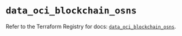 # `data_oci_blockchain_osns`

Refer to the Terraform Registry for docs: [`data_oci_blockchain_osns`](https://registry.terraform.io/providers/oracle/oci/6.37.0/docs/data-sources/blockchain_osns).

